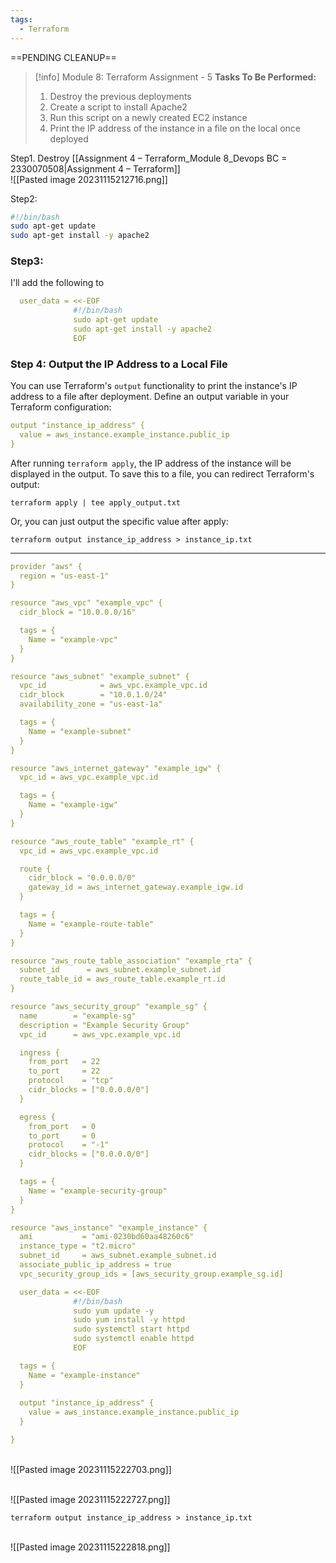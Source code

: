 ```yaml
---
tags:
  - Terraform
---
```

==PENDING CLEANUP==
> [!info] Module 8: Terraform Assignment - 5
> **Tasks To Be Performed:** 
> 1. Destroy the previous deployments 
> 2. Create a script to install Apache2 
> 3. Run this script on a newly created EC2 instance 
> 4. Print the IP address of the instance in a file on the local once deployed


Step1.
Destroy [[Assignment 4 – Terraform_Module 8_Devops BC = 2330070508|Assignment 4 – Terraform]]
<br>![[Pasted image 20231115212716.png]]

Step2:
```bash
#!/bin/bash
sudo apt-get update
sudo apt-get install -y apache2
```

### Step3:
I'll add the following to 
```yaml
  user_data = <<-EOF
              #!/bin/bash
              sudo apt-get update
              sudo apt-get install -y apache2
              EOF
```


### Step 4: Output the IP Address to a Local File

You can use Terraform's `output` functionality to print the instance's IP address to a file after deployment. Define an output variable in your Terraform configuration:

```yaml
output "instance_ip_address" {
  value = aws_instance.example_instance.public_ip
}
```

After running `terraform apply`, the IP address of the instance will be displayed in the output. To save this to a file, you can redirect Terraform's output:
```
terraform apply | tee apply_output.txt
```

Or, you can just output the specific value after apply:
```
terraform output instance_ip_address > instance_ip.txt
```


---

```yaml
provider "aws" {
  region = "us-east-1"
}

resource "aws_vpc" "example_vpc" {
  cidr_block = "10.0.0.0/16"

  tags = {
    Name = "example-vpc"
  }
}

resource "aws_subnet" "example_subnet" {
  vpc_id            = aws_vpc.example_vpc.id
  cidr_block        = "10.0.1.0/24"
  availability_zone = "us-east-1a"

  tags = {
    Name = "example-subnet"
  }
}

resource "aws_internet_gateway" "example_igw" {
  vpc_id = aws_vpc.example_vpc.id

  tags = {
    Name = "example-igw"
  }
}

resource "aws_route_table" "example_rt" {
  vpc_id = aws_vpc.example_vpc.id

  route {
    cidr_block = "0.0.0.0/0"
    gateway_id = aws_internet_gateway.example_igw.id
  }

  tags = {
    Name = "example-route-table"
  }
}

resource "aws_route_table_association" "example_rta" {
  subnet_id      = aws_subnet.example_subnet.id
  route_table_id = aws_route_table.example_rt.id
}

resource "aws_security_group" "example_sg" {
  name        = "example-sg"
  description = "Example Security Group"
  vpc_id      = aws_vpc.example_vpc.id

  ingress {
    from_port   = 22
    to_port     = 22
    protocol    = "tcp"
    cidr_blocks = ["0.0.0.0/0"]
  }

  egress {
    from_port   = 0
    to_port     = 0
    protocol    = "-1"
    cidr_blocks = ["0.0.0.0/0"]
  }

  tags = {
    Name = "example-security-group"
  }
}

resource "aws_instance" "example_instance" {
  ami           = "ami-0230bd60aa48260c6"
  instance_type = "t2.micro"
  subnet_id     = aws_subnet.example_subnet.id
  associate_public_ip_address = true
  vpc_security_group_ids = [aws_security_group.example_sg.id]

  user_data = <<-EOF
              #!/bin/bash
              sudo yum update -y
              sudo yum install -y httpd
              sudo systemctl start httpd
              sudo systemctl enable httpd
              EOF

  tags = {
    Name = "example-instance"
  }
  
  output "instance_ip_address" {
    value = aws_instance.example_instance.public_ip
  }

}
```

<br>![[Pasted image 20231115222703.png]]

<br>![[Pasted image 20231115222727.png]]


```
terraform output instance_ip_address > instance_ip.txt
```
<br>![[Pasted image 20231115222818.png]]


